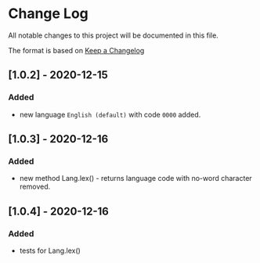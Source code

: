 # Change Log
All notable changes to this project will be documented in this file.

The format is based on [Keep a Changelog](http://keepachangelog.com/)

## [1.0.2] - 2020-12-15
### Added

- new language `English (default)` with code `0000` added.

## [1.0.3] - 2020-12-16
### Added

- new method Lang.lex() - returns language code with no-word character removed.

## [1.0.4] - 2020-12-16
### Added

- tests for Lang.lex()